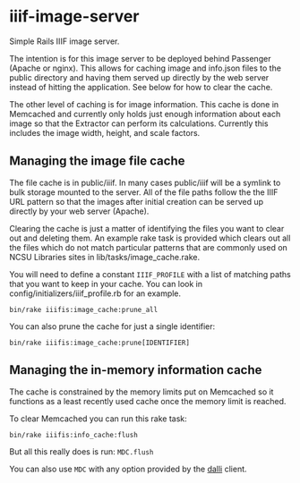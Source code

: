 # iiif-image-server

Simple Rails IIIF image server.

The intention is for this image server to be deployed behind Passenger (Apache or nginx). This allows for caching image and info.json files to the public directory and having them served up directly by the web server instead of hitting the application. See below for how to clear the cache.

The other level of caching is for image information. This cache is done in Memcached and currently only holds just enough information about each image so that the Extractor can perform its calculations. Currently this includes the image width, height, and scale factors.

## Managing the image file cache

The file cache is in public/iiif. In many cases public/iiif will be a symlink to bulk storage mounted to the server. All of the file paths follow the the IIIF URL pattern so that the images after initial creation can be served up directly by your web server (Apache).

Clearing the cache is just a matter of identifying the files you want to clear out and deleting them. An example rake task is provided which clears out all the files which do not match particular patterns that are commonly used on NCSU Libraries sites in lib/tasks/image_cache.rake.

You will need to define a constant `IIIF_PROFILE` with a list of matching paths that you want to keep in your cache. You can look in config/initializers/iiif_profile.rb for an example. 

`bin/rake iiifis:image_cache:prune_all`

You can also prune the cache for just a single identifier:

`bin/rake iiifis:image_cache:prune[IDENTIFIER]`

## Managing the in-memory information cache

The cache is constrained by the memory limits put on Memcached so it functions as a least recently used cache once the memory limit is reached.

To clear Memcached you can run this rake task:

`bin/rake iiifis:info_cache:flush`

But all this really does is run: `MDC.flush`

You can also use `MDC` with any option provided by the [dalli](https://github.com/petergoldstein/dalli) client.
